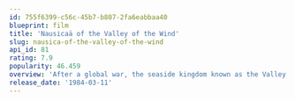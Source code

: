 ```yaml
---
id: 755f6399-c56c-45b7-b807-2fa6eabbaa40
blueprint: film
title: 'Nausicaä of the Valley of the Wind'
slug: nausica-of-the-valley-of-the-wind
api_id: 81
rating: 7.9
popularity: 46.459
overview: 'After a global war, the seaside kingdom known as the Valley of the Wind remains one of the last strongholds on Earth untouched by a poisonous jungle and the powerful insects that guard it. Led by the courageous Princess Nausicaä, the people of the Valley engage in an epic struggle to restore the bond between humanity and Earth.'
release_date: '1984-03-11'
---
```

